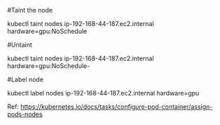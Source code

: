 #Taint the node

kubectl taint nodes ip-192-168-44-187.ec2.internal hardware=gpu:NoSchedule

#Untaint

kubectl taint nodes ip-192-168-44-187.ec2.internal hardware=gpu:NoSchedule-

#Label node

kubectl label nodes ip-192-168-44-187.ec2.internal hardware=gpu

Ref: https://kubernetes.io/docs/tasks/configure-pod-container/assign-pods-nodes